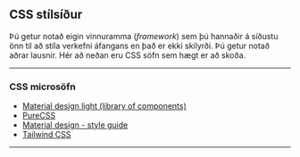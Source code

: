 ## CSS stílsíður

Þú getur notað eigin vinnuramma (_framework_) sem þú hannaðir á síðustu önn til að stíla verkefni áfangans en það er ekki skilyrði. Þú getur notað aðrar lausnir. Hér að neðan eru CSS söfn sem hægt er að skoða. 

---

### CSS microsöfn

- [Material design light (library of components)](https://getmdl.io/)
- [PureCSS](https://purecss.io/)
- [Material design - style guide](https://material.io/)
- [Tailwind CSS](https://tailwindcss.com/)

---
<!--
- [Bulma](https://bulma.io/) 
- [Skeleton](http://getskeleton.com/)
- [Normalize (css reset)](https://necolas.github.io/normalize.css/)
-->


